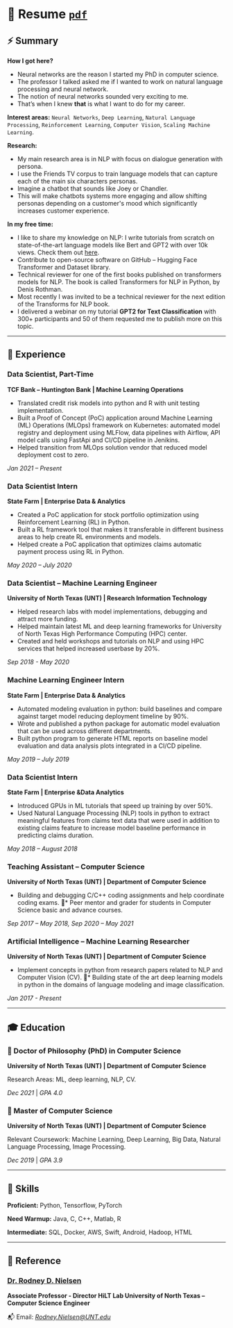 # **:newspaper: Resume [ `pdf` ](George_Mihaila_Resume.pdf)**



## **:zap: Summary**

**How I got here?**

* Neural networks are the reason I started my PhD in computer science. 
* The professor I talked asked me if I wanted to work on natural language processing and neural network. 
* The notion of neural networks sounded very exciting to me. 
* That’s when I knew **that** is what I want to do for my career.

**Interest areas:** `Neural Networks`, `Deep Learning`, `Natural Language Processing`, `Reinforcement Learning`, `Computer Vision`,
`Scaling Machine Learning`.

**Research:** 

* My main research area is in NLP with focus on dialogue generation with persona. 
* I use the Friends TV corpus to train language models that can capture each of the main six characters personas. 
* Imagine a chatbot that sounds like Joey or Chandler. 
* This will make chatbots systems more engaging and allow shifting personas depending on a customer's mood which significantly increases customer experience.

**In my free time:**

* I like to share my knowledge on NLP: I write tutorials from scratch on state-of-the-art language models like Bert and GPT2 with over 10k views. Check them out [here](https://gmihaila.medium.com).
* Contribute to open-source software on GitHub – Hugging Face Transformer and Dataset library.
* Technical reviewer for one of the first books published on transformers models for NLP. The book is called Transformers for NLP in Python, by Denis Rothman.
* Most recently I was invited to be a technical reviewer for the next edition of the Transforms for NLP book.
* I delivered a webinar on my tutorial **GPT2 for Text Classification** with 300+ participants and 50 of them requested me to publish more on this topic.

-------------------------

## **:briefcase: Experience**


### **Data Scientist, Part-Time**

**TCF Bank – Huntington Bank | Machine Learning Operations**

* Translated credit risk models into python and R with unit testing implementation.
* Built a Proof of Concept (PoC) application around Machine Learning (ML) Operations (MLOps) framework on Kubernetes: automated
model registry and deployment using MLFlow, data pipelines with Airflow, API model calls using FastApi and CI/CD pipeline in Jenikins. 
* Helped transition from MLOps solution vendor that reduced model deployment cost to zero.

*Jan 2021 – Present*


### **Data Scientist Intern**

**State Farm | Enterprise Data & Analytics**

* Created a PoC application for stock portfolio optimization using Reinforcement Learning (RL) in Python. 
* Built a RL framework tool that makes it transferable in different business areas to help create RL environments and models. 
* Helped create a PoC application that optimizes claims automatic payment process using RL in Python.

*May 2020 – July 2020*


### **Data Scientist – Machine Learning Engineer**

**University of North Texas (UNT) | Research Information Technology**

* Helped research labs with model implementations, debugging and attract more funding.
* Helped maintain latest ML and deep learning frameworks for University of North Texas High Performance Computing (HPC) center. 
* Created and held workshops and tutorials on NLP and using HPC services that helped increased userbase by 20%.

*Sep 2018 - May 2020*


### **Machine Learning Engineer Intern**

**State Farm | Enterprise Data & Analytics**

* Automated modeling evaluation in python: build baselines and compare against target model reducing deployment timeline by 90%. 
* Wrote and published a python package for automatic model evaluation that can be used across different departments. 
* Built python program to generate HTML reports on baseline model evaluation and data analysis plots integrated in a CI/CD pipeline.

*May 2019 – July 2019*


### **Data Scientist Intern**

**State Farm | Enterprise &Data Analytics**

* Introduced GPUs in ML tutorials that speed up training by over 50%.
* Used Natural Language Processing (NLP) tools in python to extract meaningful features from claims text data that were used 
in addition to existing claims feature to increase model baseline performance in predicting claims duration.

*May 2018 – August 2018*


### **Teaching Assistant – Computer Science**

**University of North Texas (UNT) | Department of Computer Science**

* Building and debugging C/C++ coding assignments and help coordinate coding exams.
􏰀* Peer mentor and grader for students in Computer Science basic and advance courses.

*Sep 2017 – May 2018, Sep 2020 – May 2021*


### **Artificial Intelligence – Machine Learning Researcher**

**University of North Texas (UNT) | Department of Computer Science**

* Implement concepts in python from research papers related to NLP and Computer Vision (CV).
􏰀* Building state of the art deep learning models in python in the domains of language modeling and image classification.

*Jan 2017 - Present*

-------------------------

## **:mortar_board: Education**

### **:scroll: Doctor of Philosophy (PhD) in Computer Science**

**University of North Texas (UNT) | Department of Computer Science**

Research Areas: ML, deep learning, NLP, CV.

*Dec 2021* | *GPA 4.0*


### **:scroll: Master of Computer Science**

**University of North Texas (UNT) | Department of Computer Science**

Relevant Coursework: Machine Learning, Deep Learning, Big Data, Natural Language Processing, Image Processing.

*Dec 2019* | *GPA 3.9*

-------------------------

## **:fishing_pole_and_fish: Skills**

**Proficient:** Python, Tensorflow, PyTorch

**Need Warmup:** Java, C, C++, Matlab, R

**Intermediate:** SQL, Docker, AWS, Swift, Android, Hadoop, HTML

-------------------------

## **:busts_in_silhouette: Reference**

### **[Dr. Rodney D. Nielsen](https://www.cse.unt.edu/~Nielsen/)**

**Associate Professor - Director HiLT Lab University of North Texas – Computer Science Engineer**

:mailbox_with_mail: Email: *Rodney.Nielsen@UNT.edu*

<br>
